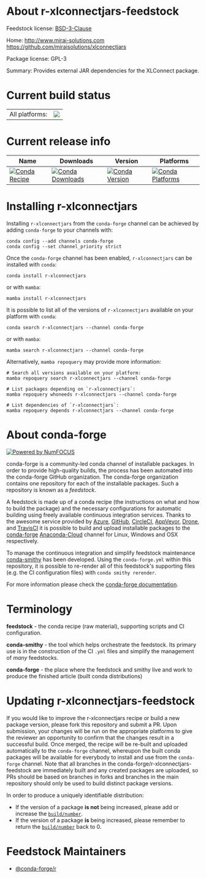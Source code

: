 About r-xlconnectjars-feedstock
===============================

Feedstock license: [BSD-3-Clause](https://github.com/conda-forge/r-xlconnectjars-feedstock/blob/main/LICENSE.txt)

Home: http://www.mirai-solutions.com https://github.com/miraisolutions/xlconnectjars

Package license: GPL-3

Summary: Provides external JAR dependencies for the XLConnect package.

Current build status
====================


<table><tr><td>All platforms:</td>
    <td>
      <a href="https://dev.azure.com/conda-forge/feedstock-builds/_build/latest?definitionId=4287&branchName=main">
        <img src="https://dev.azure.com/conda-forge/feedstock-builds/_apis/build/status/r-xlconnectjars-feedstock?branchName=main">
      </a>
    </td>
  </tr>
</table>

Current release info
====================

| Name | Downloads | Version | Platforms |
| --- | --- | --- | --- |
| [![Conda Recipe](https://img.shields.io/badge/recipe-r--xlconnectjars-green.svg)](https://anaconda.org/conda-forge/r-xlconnectjars) | [![Conda Downloads](https://img.shields.io/conda/dn/conda-forge/r-xlconnectjars.svg)](https://anaconda.org/conda-forge/r-xlconnectjars) | [![Conda Version](https://img.shields.io/conda/vn/conda-forge/r-xlconnectjars.svg)](https://anaconda.org/conda-forge/r-xlconnectjars) | [![Conda Platforms](https://img.shields.io/conda/pn/conda-forge/r-xlconnectjars.svg)](https://anaconda.org/conda-forge/r-xlconnectjars) |

Installing r-xlconnectjars
==========================

Installing `r-xlconnectjars` from the `conda-forge` channel can be achieved by adding `conda-forge` to your channels with:

```
conda config --add channels conda-forge
conda config --set channel_priority strict
```

Once the `conda-forge` channel has been enabled, `r-xlconnectjars` can be installed with `conda`:

```
conda install r-xlconnectjars
```

or with `mamba`:

```
mamba install r-xlconnectjars
```

It is possible to list all of the versions of `r-xlconnectjars` available on your platform with `conda`:

```
conda search r-xlconnectjars --channel conda-forge
```

or with `mamba`:

```
mamba search r-xlconnectjars --channel conda-forge
```

Alternatively, `mamba repoquery` may provide more information:

```
# Search all versions available on your platform:
mamba repoquery search r-xlconnectjars --channel conda-forge

# List packages depending on `r-xlconnectjars`:
mamba repoquery whoneeds r-xlconnectjars --channel conda-forge

# List dependencies of `r-xlconnectjars`:
mamba repoquery depends r-xlconnectjars --channel conda-forge
```


About conda-forge
=================

[![Powered by
NumFOCUS](https://img.shields.io/badge/powered%20by-NumFOCUS-orange.svg?style=flat&colorA=E1523D&colorB=007D8A)](https://numfocus.org)

conda-forge is a community-led conda channel of installable packages.
In order to provide high-quality builds, the process has been automated into the
conda-forge GitHub organization. The conda-forge organization contains one repository
for each of the installable packages. Such a repository is known as a *feedstock*.

A feedstock is made up of a conda recipe (the instructions on what and how to build
the package) and the necessary configurations for automatic building using freely
available continuous integration services. Thanks to the awesome service provided by
[Azure](https://azure.microsoft.com/en-us/services/devops/), [GitHub](https://github.com/),
[CircleCI](https://circleci.com/), [AppVeyor](https://www.appveyor.com/),
[Drone](https://cloud.drone.io/welcome), and [TravisCI](https://travis-ci.com/)
it is possible to build and upload installable packages to the
[conda-forge](https://anaconda.org/conda-forge) [Anaconda-Cloud](https://anaconda.org/)
channel for Linux, Windows and OSX respectively.

To manage the continuous integration and simplify feedstock maintenance
[conda-smithy](https://github.com/conda-forge/conda-smithy) has been developed.
Using the ``conda-forge.yml`` within this repository, it is possible to re-render all of
this feedstock's supporting files (e.g. the CI configuration files) with ``conda smithy rerender``.

For more information please check the [conda-forge documentation](https://conda-forge.org/docs/).

Terminology
===========

**feedstock** - the conda recipe (raw material), supporting scripts and CI configuration.

**conda-smithy** - the tool which helps orchestrate the feedstock.
                   Its primary use is in the construction of the CI ``.yml`` files
                   and simplify the management of *many* feedstocks.

**conda-forge** - the place where the feedstock and smithy live and work to
                  produce the finished article (built conda distributions)


Updating r-xlconnectjars-feedstock
==================================

If you would like to improve the r-xlconnectjars recipe or build a new
package version, please fork this repository and submit a PR. Upon submission,
your changes will be run on the appropriate platforms to give the reviewer an
opportunity to confirm that the changes result in a successful build. Once
merged, the recipe will be re-built and uploaded automatically to the
`conda-forge` channel, whereupon the built conda packages will be available for
everybody to install and use from the `conda-forge` channel.
Note that all branches in the conda-forge/r-xlconnectjars-feedstock are
immediately built and any created packages are uploaded, so PRs should be based
on branches in forks and branches in the main repository should only be used to
build distinct package versions.

In order to produce a uniquely identifiable distribution:
 * If the version of a package **is not** being increased, please add or increase
   the [``build/number``](https://docs.conda.io/projects/conda-build/en/latest/resources/define-metadata.html#build-number-and-string).
 * If the version of a package **is** being increased, please remember to return
   the [``build/number``](https://docs.conda.io/projects/conda-build/en/latest/resources/define-metadata.html#build-number-and-string)
   back to 0.

Feedstock Maintainers
=====================

* [@conda-forge/r](https://github.com/conda-forge/r/)

